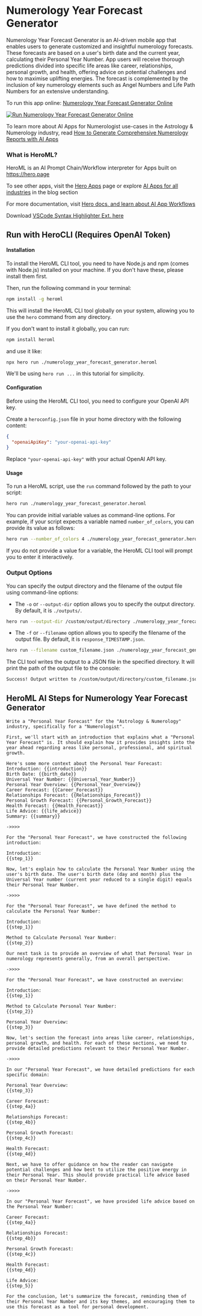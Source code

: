 # Numerology Year Forecast Generator

Numerology Year Forecast Generator is an AI-driven mobile app that enables users to generate customized and insightful numerology forecasts. These forecasts are based on a user's birth date and the current year, calculating their Personal Year Number. App users will receive thorough predictions divided into specific life areas like career, relationships, personal growth, and health, offering advice on potential challenges and how to maximise uplifting energies. The forecast is complemented by the inclusion of key numerology elements such as Angel Numbers and Life Path Numbers for an extensive understanding.

To run this app online: [Numerology Year Forecast Generator Online](https://hero.page/app/numerology-year-forecast-generator-ai-powered-personal-numerology-forecasts/KS92sZ1Lvp2k1vb3PQvS)

[![Run Numerology Year Forecast Generator Online](/assets/run.svg)](https://hero.page/app/numerology-year-forecast-generator-ai-powered-personal-numerology-forecasts/KS92sZ1Lvp2k1vb3PQvS)

To learn more about AI Apps for Numerologist use-cases in the Astrology & Numerology industry, read [How to Generate Comprehensive Numerology Reports with AI Apps](https://hero.page/blog/ai/astrology-and-numerology/how-to-generate-comprehensive-numerology-reports-with-ai-apps/170740)

### What is HeroML?
HeroML is an AI Prompt Chain/Workflow interpreter for Apps built on https://hero.page 

To see other apps, visit the [Hero Apps](https://hero.page/apps) page or explore [AI Apps for all industries](https://hero.page/blog) in the blog section

For more documentation, visit [Hero docs, and learn about AI App Workflows](https://hero.page/tutorials/introduction-to-heroml)

Download [VSCode Syntax Highlighter Ext. here](https://marketplace.visualstudio.com/items?itemName=hero-page.heroml)

## Run with HeroCLI (Requires OpenAI Token)

#### Installation

To install the HeroML CLI tool, you need to have Node.js and npm (comes with Node.js) installed on your machine. If you don't have these, please install them first. 

Then, run the following command in your terminal:

```bash
npm install -g heroml
```

This will install the HeroML CLI tool globally on your system, allowing you to use the `hero` command from any directory.

If you don't want to install it globally, you can run:

```bash
npm install heroml
```

and use it like:

```bash
npx hero run ./numerology_year_forecast_generator.heroml
```

We'll be using `hero run ...` in this tutorial for simplicity.

#### Configuration

Before using the HeroML CLI tool, you need to configure your OpenAI API key. 

Create a `heroconfig.json` file in your home directory with the following content:

```json
{
  "openaiApiKey": "your-openai-api-key"
}
```

Replace `"your-openai-api-key"` with your actual OpenAI API key.

#### Usage

To run a HeroML script, use the `run` command followed by the path to your script:

```bash
hero run ./numerology_year_forecast_generator.heroml
```

You can provide initial variable values as command-line options. For example, if your script expects a variable named `number_of_colors`, you can provide its value as follows:

```bash
hero run --number_of_colors 4 ./numerology_year_forecast_generator.heroml
```

If you do not provide a value for a variable, the HeroML CLI tool will prompt you to enter it interactively.

### Output Options

You can specify the output directory and the filename of the output file using command-line options:

- The `-o` or `--output-dir` option allows you to specify the output directory. By default, it is `./outputs/`.

```bash
hero run --output-dir /custom/output/directory ./numerology_year_forecast_generator.heroml
```

- The `-f` or `--filename` option allows you to specify the filename of the output file. By default, it is `response_TIMESTAMP.json`.

```bash
hero run --filename custom_filename.json ./numerology_year_forecast_generator.heroml
```

The CLI tool writes the output to a JSON file in the specified directory. It will print the path of the output file to the console:

```bash
Success! Output written to /custom/output/directory/custom_filename.json
```


## HeroML AI Steps for Numerology Year Forecast Generator
```
Write a "Personal Year Forecast" for the "Astrology & Numerology" industry, specifically for a "Numerologist". 

First, we'll start with an introduction that explains what a "Personal Year Forecast" is. It should explain how it provides insights into the year ahead regarding areas like personal, professional, and spiritual growth. 

Here's some more context about the Personal Year Forecast:
Introduction: {{introduction}}
Birth Date: {{birth_date}}
Universal Year Number: {{Universal_Year_Number}}
Personal Year Overview: {{Personal_Year_Overview}}
Career Forecast: {{Career_Forecast}}
Relationships Forecast: {{Relationships_Forecast}}
Personal Growth Forecast: {{Personal_Growth_Forecast}}
Health Forecast: {{Health_Forecast}}
Life Advice: {{life_advice}}
Summary: {{summary}}

->>>>

For the "Personal Year Forecast", we have constructed the following introduction:

Introduction:
{{step_1}}

Now, let's explain how to calculate the Personal Year Number using the user's birth date. The user's birth date (day and month) plus the Universal Year number (current year reduced to a single digit) equals their Personal Year Number.

->>>>

For the "Personal Year Forecast", we have defined the method to calculate the Personal Year Number:

Introduction:
{{step_1}}

Method to Calculate Personal Year Number:
{{step_2}}

Our next task is to provide an overview of what that Personal Year in numerology represents generally, from an overall perspective.

->>>>

For the "Personal Year Forecast", we have constructed an overview:

Introduction:
{{step_1}}

Method to Calculate Personal Year Number:
{{step_2}}

Personal Year Overview:
{{step_3}}

Now, let's section the forecast into areas like career, relationships, personal growth, and health. For each of these sections, we need to provide detailed predictions relevant to their Personal Year Number.

->>>>

In our "Personal Year Forecast", we have detailed predictions for each specific domain:

Personal Year Overview:
{{step_3}}

Career Forecast:
{{step_4a}}

Relationships Forecast:
{{step_4b}}

Personal Growth Forecast:
{{step_4c}}

Health Forecast:
{{step_4d}}

Next, we have to offer guidance on how the reader can navigate potential challenges and how best to utilize the positive energy in their Personal Year. This should provide practical life advice based on their Personal Year Number.

->>>>

In our "Personal Year Forecast", we have provided life advice based on the Personal Year Number:

Career Forecast:
{{step_4a}}

Relationships Forecast:
{{step_4b}}

Personal Growth Forecast:
{{step_4c}}

Health Forecast:
{{step_4d}}

Life Advice:
{{step_5}}

For the conclusion, let's summarize the forecast, reminding them of their Personal Year Number and its key themes, and encouraging them to use this forecast as a tool for personal development.


```

